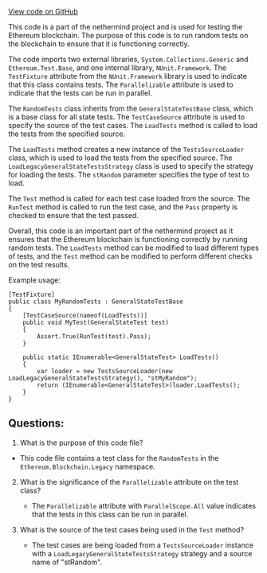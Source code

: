 [View code on GitHub](https://github.com/nethermindeth/nethermind/Ethereum.Blockchain.Legacy.Test/RandomTests.cs)

This code is a part of the nethermind project and is used for testing the Ethereum blockchain. The purpose of this code is to run random tests on the blockchain to ensure that it is functioning correctly. 

The code imports two external libraries, `System.Collections.Generic` and `Ethereum.Test.Base`, and one internal library, `NUnit.Framework`. The `TestFixture` attribute from the `NUnit.Framework` library is used to indicate that this class contains tests. The `Parallelizable` attribute is used to indicate that the tests can be run in parallel. 

The `RandomTests` class inherits from the `GeneralStateTestBase` class, which is a base class for all state tests. The `TestCaseSource` attribute is used to specify the source of the test cases. The `LoadTests` method is called to load the tests from the specified source. 

The `LoadTests` method creates a new instance of the `TestsSourceLoader` class, which is used to load the tests from the specified source. The `LoadLegacyGeneralStateTestsStrategy` class is used to specify the strategy for loading the tests. The `stRandom` parameter specifies the type of test to load. 

The `Test` method is called for each test case loaded from the source. The `RunTest` method is called to run the test case, and the `Pass` property is checked to ensure that the test passed. 

Overall, this code is an important part of the nethermind project as it ensures that the Ethereum blockchain is functioning correctly by running random tests. The `LoadTests` method can be modified to load different types of tests, and the `Test` method can be modified to perform different checks on the test results. 

Example usage:

```
[TestFixture]
public class MyRandomTests : GeneralStateTestBase
{
    [TestCaseSource(nameof(LoadTests))]
    public void MyTest(GeneralStateTest test)
    {
        Assert.True(RunTest(test).Pass);
    }

    public static IEnumerable<GeneralStateTest> LoadTests()
    {
        var loader = new TestsSourceLoader(new LoadLegacyGeneralStateTestsStrategy(), "stMyRandom");
        return (IEnumerable<GeneralStateTest>)loader.LoadTests();
    }
}
```
## Questions: 
 1. What is the purpose of this code file?
   - This code file contains a test class for the `RandomTests` in the `Ethereum.Blockchain.Legacy` namespace.

2. What is the significance of the `Parallelizable` attribute on the test class?
   - The `Parallelizable` attribute with `ParallelScope.All` value indicates that the tests in this class can be run in parallel.

3. What is the source of the test cases being used in the `Test` method?
   - The test cases are being loaded from a `TestsSourceLoader` instance with a `LoadLegacyGeneralStateTestsStrategy` strategy and a source name of "stRandom".